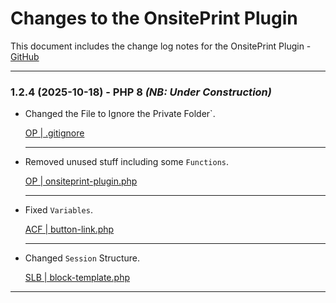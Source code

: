 # Changes to the OnsitePrint Plugin

This document includes the change log notes for the OnsitePrint Plugin - [GitHub](https://github.com/groskopf/onsite-print-demo)

---

### 1.2.4 (2025-10-18) - PHP 8 *(NB: Under Construction)*

- Changed the File to Ignore the Private Folder`.
    
    [OP | .gitignore](../.gitignore)

    ---

- Removed unused stuff including some `Functions`.

    [OP | onsiteprint-plugin.php](onsiteprint-plugin.php)

    ---

- Fixed `Variables`.

    [ACF | button-link.php](/acf-blocks/button-link.php)

    ---

- Changed `Session` Structure.

    [SLB | block-template.php](/blocks/site-login/block-template.php)

---